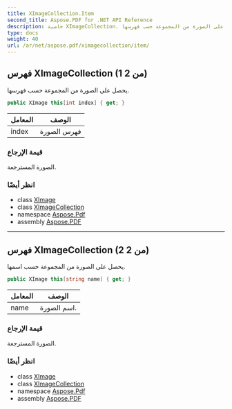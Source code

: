 ```yaml
---
title: XImageCollection.Item
second_title: Aspose.PDF for .NET API Reference
description: خاصية XImageCollection. يحصل على الصورة من المجموعة حسب فهرسها
type: docs
weight: 40
url: /ar/net/aspose.pdf/ximagecollection/item/
---
```

## فهرس XImageCollection (1 من 2)

يحصل على الصورة من المجموعة حسب فهرسها.

```csharp
public XImage this[int index] { get; }
```

| المعامل | الوصف |
| --- | --- |
| index | فهرس الصورة |

### قيمة الإرجاع

الصورة المسترجعة.

### انظر أيضًا

* class [XImage](../../ximage/)
* class [XImageCollection](../)
* namespace [Aspose.Pdf](../../../aspose.pdf/)
* assembly [Aspose.PDF](../../../)

---

## فهرس XImageCollection (2 من 2)

يحصل على الصورة من المجموعة حسب اسمها.

```csharp
public XImage this[string name] { get; }
```

| المعامل | الوصف |
| --- | --- |
| name | اسم الصورة. |

### قيمة الإرجاع

الصورة المسترجعة.

### انظر أيضًا

* class [XImage](../../ximage/)
* class [XImageCollection](../)
* namespace [Aspose.Pdf](../../../aspose.pdf/)
* assembly [Aspose.PDF](../../../)
